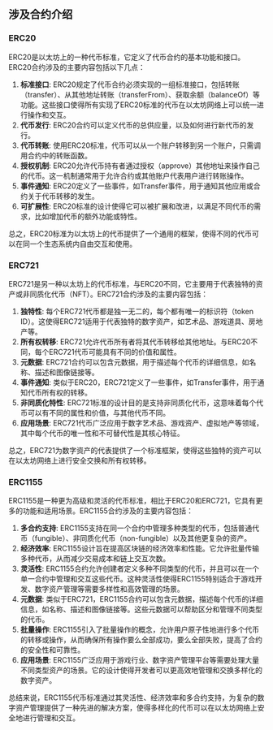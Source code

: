 ## 涉及合约介绍

### ERC20

ERC20是以太坊上的一种代币标准，它定义了代币合约的基本功能和接口。ERC20合约涉及的主要内容包括以下几点：

1. **标准接口**: ERC20规定了代币合约必须实现的一组标准接口，包括转账（transfer）、从其他地址转账（transferFrom）、获取余额（balanceOf）等功能。这些接口使得所有实现了ERC20标准的代币在以太坊网络上可以统一进行操作和交互。
2. **代币发行**: ERC20合约可以定义代币的总供应量，以及如何进行新代币的发行。
3. **代币转账**: 使用ERC20标准，代币可以从一个账户转移到另一个账户，只需调用合约中的转账函数。
4. **授权机制**: ERC20允许代币持有者通过授权（approve）其他地址来操作自己的代币。这一机制通常用于允许合约或其他账户代表用户进行转账操作。
5. **事件通知**: ERC20定义了一些事件，如Transfer事件，用于通知其他应用或合约关于代币转移的发生。
6. **可扩展性**: ERC20标准的设计使得它可以被扩展和改进，以满足不同代币的需求，比如增加代币的额外功能或特性。

总之，ERC20标准为以太坊上的代币提供了一个通用的框架，使得不同的代币可以在同一个生态系统内自由交互和使用。

### ERC721

ERC721是另一种以太坊上的代币标准，与ERC20不同，它主要用于代表独特的资产或非同质化代币（NFT）。ERC721合约涉及的主要内容包括：

1. **独特性**: 每个ERC721代币都是独一无二的，每个都有唯一的标识符（token ID）。这使得ERC721适用于代表独特的数字资产，如艺术品、游戏道具、房地产等。
2. **所有权转移**: ERC721允许代币所有者将其代币转移给其他地址。与ERC20不同，每个ERC721代币可能具有不同的价值和属性。
3. **元数据**: ERC721合约可以包含元数据，用于描述每个代币的详细信息，如名称、描述和图像链接等。
4. **事件通知**: 类似于ERC20，ERC721定义了一些事件，如Transfer事件，用于通知代币所有权的转移。
5. **非同质化特性**: ERC721标准的设计目的是支持非同质化代币，这意味着每个代币可以有不同的属性和价值，与其他代币不同。
6. **应用场景**: ERC721代币广泛应用于数字艺术品、游戏资产、虚拟地产等领域，其中每个代币的唯一性和不可替代性是其核心特征。

总之，ERC721为数字资产的代表提供了一个标准框架，使得这些独特的资产可以在以太坊网络上进行安全交换和所有权转移。

### ERC1155

ERC1155是一种更为高级和灵活的代币标准，相比于ERC20和ERC721，它具有更多的功能和适用场景。ERC1155合约涉及的主要内容包括：

1. **多合约支持**: ERC1155支持在同一个合约中管理多种类型的代币，包括普通代币（fungible）、非同质化代币（non-fungible）以及其他更复杂的资产。
2. **经济效率**: ERC1155设计旨在提高区块链的经济效率和性能。它允许批量传输多种代币，从而减少交易成本和链上交互次数。
3. **灵活性**: ERC1155合约允许创建者定义多种不同类型的代币，并且可以在一个单一合约中管理和交互这些代币。这种灵活性使得ERC1155特别适合于游戏开发、数字资产管理等需要多样性和高效管理的场景。
4. **元数据**: 类似于ERC721，ERC1155合约可以包含元数据，描述每个代币的详细信息，如名称、描述和图像链接等。这些元数据可以帮助区分和管理不同类型的代币。
5. **批量操作**: ERC1155引入了批量操作的概念，允许用户原子性地进行多个代币的转移或操作，从而确保所有操作要么全部成功，要么全部失败，提高了合约的安全性和可靠性。
6. **应用场景**: ERC1155广泛应用于游戏行业、数字资产管理平台等需要处理大量不同类型资产的场景。它的设计使得开发者可以更高效地管理和交换多样化的数字资产。

总结来说，ERC1155代币标准通过其灵活性、经济效率和多合约支持，为复杂的数字资产管理提供了一种先进的解决方案，使得多样化的代币可以在以太坊网络上安全地进行管理和交互。